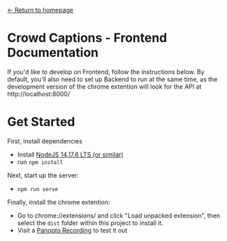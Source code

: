 [← Return to homepage](../)
# Crowd Captions - Frontend Documentation

If you'd like to develop on Frontend, follow the instructions below. By default, you'll also need to set up Backend to run at the same time, as the development version of the chrome extention will look for the API at http://localhost:8000/

# Get Started

First, install dependencies

- Install [NodeJS 14.17.6 LTS (or similar)](https://nodejs.org/)
- run `npm install`

Next, start up the server:

- `npm run serve`

Finally, install the chrome extention:

- Go to chrome://extensions/ and click "Load unpacked extension", then select the `dist` folder within this project to install it.
- Visit a [Panopto Recording](https://aucklandtest.au.panopto.com/Panopto/Pages/Viewer.aspx?id=17f5f2e4-3252-44e5-a32e-adcc002772d7) to test it out
